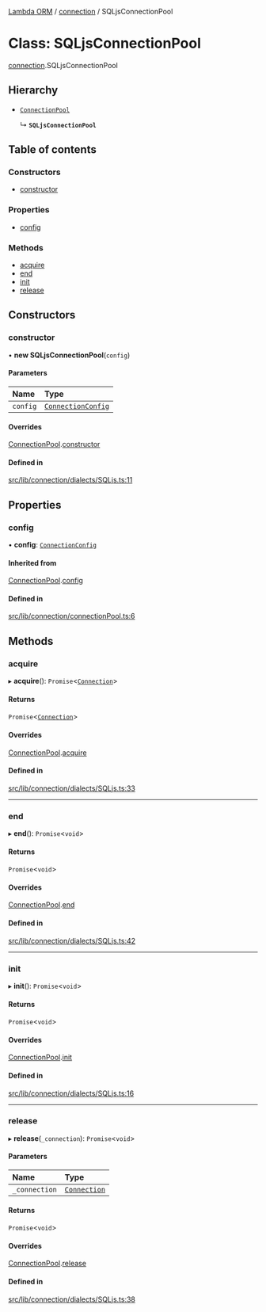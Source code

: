 [Lambda ORM](../README.md) / [connection](../modules/connection.md) / SQLjsConnectionPool

# Class: SQLjsConnectionPool

[connection](../modules/connection.md).SQLjsConnectionPool

## Hierarchy

- [`ConnectionPool`](connection.ConnectionPool.md)

  ↳ **`SQLjsConnectionPool`**

## Table of contents

### Constructors

- [constructor](connection.SQLjsConnectionPool.md#constructor)

### Properties

- [config](connection.SQLjsConnectionPool.md#config)

### Methods

- [acquire](connection.SQLjsConnectionPool.md#acquire)
- [end](connection.SQLjsConnectionPool.md#end)
- [init](connection.SQLjsConnectionPool.md#init)
- [release](connection.SQLjsConnectionPool.md#release)

## Constructors

### constructor

• **new SQLjsConnectionPool**(`config`)

#### Parameters

| Name | Type |
| :------ | :------ |
| `config` | [`ConnectionConfig`](../interfaces/connection.ConnectionConfig.md) |

#### Overrides

[ConnectionPool](connection.ConnectionPool.md).[constructor](connection.ConnectionPool.md#constructor)

#### Defined in

[src/lib/connection/dialects/SQLjs.ts:11](https://github.com/FlavioLionelRita/lambdaorm/blob/baac5cd/src/lib/connection/dialects/SQLjs.ts#L11)

## Properties

### config

• **config**: [`ConnectionConfig`](../interfaces/connection.ConnectionConfig.md)

#### Inherited from

[ConnectionPool](connection.ConnectionPool.md).[config](connection.ConnectionPool.md#config)

#### Defined in

[src/lib/connection/connectionPool.ts:6](https://github.com/FlavioLionelRita/lambdaorm/blob/baac5cd/src/lib/connection/connectionPool.ts#L6)

## Methods

### acquire

▸ **acquire**(): `Promise`<[`Connection`](connection.Connection.md)\>

#### Returns

`Promise`<[`Connection`](connection.Connection.md)\>

#### Overrides

[ConnectionPool](connection.ConnectionPool.md).[acquire](connection.ConnectionPool.md#acquire)

#### Defined in

[src/lib/connection/dialects/SQLjs.ts:33](https://github.com/FlavioLionelRita/lambdaorm/blob/baac5cd/src/lib/connection/dialects/SQLjs.ts#L33)

___

### end

▸ **end**(): `Promise`<`void`\>

#### Returns

`Promise`<`void`\>

#### Overrides

[ConnectionPool](connection.ConnectionPool.md).[end](connection.ConnectionPool.md#end)

#### Defined in

[src/lib/connection/dialects/SQLjs.ts:42](https://github.com/FlavioLionelRita/lambdaorm/blob/baac5cd/src/lib/connection/dialects/SQLjs.ts#L42)

___

### init

▸ **init**(): `Promise`<`void`\>

#### Returns

`Promise`<`void`\>

#### Overrides

[ConnectionPool](connection.ConnectionPool.md).[init](connection.ConnectionPool.md#init)

#### Defined in

[src/lib/connection/dialects/SQLjs.ts:16](https://github.com/FlavioLionelRita/lambdaorm/blob/baac5cd/src/lib/connection/dialects/SQLjs.ts#L16)

___

### release

▸ **release**(`_connection`): `Promise`<`void`\>

#### Parameters

| Name | Type |
| :------ | :------ |
| `_connection` | [`Connection`](connection.Connection.md) |

#### Returns

`Promise`<`void`\>

#### Overrides

[ConnectionPool](connection.ConnectionPool.md).[release](connection.ConnectionPool.md#release)

#### Defined in

[src/lib/connection/dialects/SQLjs.ts:38](https://github.com/FlavioLionelRita/lambdaorm/blob/baac5cd/src/lib/connection/dialects/SQLjs.ts#L38)
